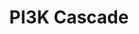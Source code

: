 ---
annotations:
- type: Pathway Ontology
  value: phosphatidylinositol 3-kinase-Akt signaling pathway
authors:
- ReactomeTeam
- DeSl
description: The PI3K (Phosphatidlyinositol-3-kinase) - AKT signaling pathway stimulates
  cell growth and survival.  View original pathway at [http://www.reactome.org/PathwayBrowser/#DIAGRAM=109704
  Reactome].
last-edited: 2021-01-25
organisms:
- Homo sapiens
redirect_from:
- /index.php/Pathway:WP4448
- /instance/WP4448
schema-jsonld:
- '@context': https://schema.org/
  '@id': https://wikipathways.github.io/pathways/WP4448.html
  '@type': Dataset
  creator:
    '@type': Organization
    name: WikiPathways
  description: The PI3K (Phosphatidlyinositol-3-kinase) - AKT signaling pathway stimulates
    cell growth and survival.  View original pathway at [http://www.reactome.org/PathwayBrowser/#DIAGRAM=109704
    Reactome].
  keywords:
  - 'p-Y546,Y584-PTPN11 '
  - 'KL-1 '
  - THEM4,TRIB3
  - 'FGF20 '
  - 'TRIB3 '
  - 'FGF9 '
  - 'FGF22 '
  - PI(3,4,5)P3
  - 'PI(3,4,5)P3 '
  - Other interleukin
  - 'FGF2(10-155) '
  - 'THEM4 '
  - 'TLR9 '
  - signaling
  - 'Unmethylated CpG DNA '
  - PDPK1
  - 'HS '
  - 'FGF4 '
  - AMP
  - 'p-Y-IRS1 '
  - PDE3B
  - 'KLB '
  - 'FGF1 '
  - 'p-Y-GAB2 '
  - AKT2:THEM4,TRIB3
  - 'FGF19 '
  - 'FGF18 '
  - PI3K-containing
  - 'PIK3R1 '
  - 'AKT2 '
  - 'p-8Y-FGFR1b '
  - 'p-5Y-FGFR4 '
  - 'FGF5-1 '
  - 'FLT3LG '
  - complexes
  - 'FGF3 '
  - 'PIK3R2 '
  - p-S295-PDE3B
  - 'p-T309,S474-AKT2 '
  - ADP
  - 'GRB2-1 '
  - H2O
  - 'FGF23(25-251) '
  - PDPK1:PIP3
  - 'p-6Y-FRS2 '
  - 'PIK3R4 '
  - 'FGF16 '
  - 'PDPK1 '
  - 'PIK3CA '
  - PI(4,5)P2
  - 'p-8Y-FGFR1c '
  - 'PIK3CB '
  - 'GAB1 '
  - 'PIK3C3 '
  - 'p-6Y-FGFR3b '
  - 'Activated FGFR2c homodimer bound to FGF '
  - 'Autophosphorylated FLT3 '
  - 'p-Y-IRS2 '
  - p-T309,S474-AKT2:PIP3
  - 'Activated FGFR2b homodimer bound to FGF '
  - 'FGF6 '
  - 'FGF17-1 '
  - 'FGF8-1 '
  - AKT2:PIP3
  - 'GalNAc-T178-FGF23(25-251) '
  - 'FGF10 '
  - 'KL-2 '
  - cAMP
  - ATP
  - 'p-6Y-FGFR3c '
  license: CC0
  name: PI3K Cascade
seo: CreativeWork
title: PI3K Cascade
wpid: WP4448
---